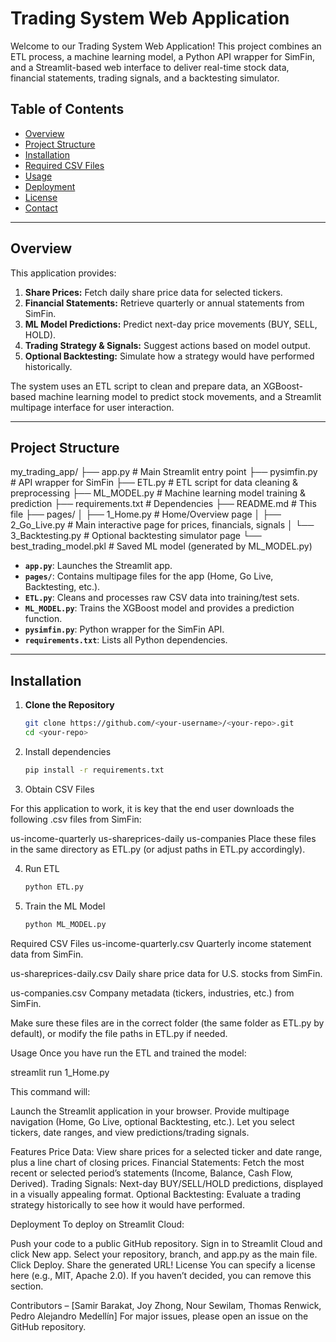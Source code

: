 # Trading System Web Application

Welcome to our Trading System Web Application! This project combines an ETL process, a machine learning model, a Python API wrapper for SimFin, and a Streamlit-based web interface to deliver real-time stock data, financial statements, trading signals, and a backtesting simulator.

## Table of Contents

- [Overview](#overview)
- [Project Structure](#project-structure)
- [Installation](#installation)
- [Required CSV Files](#required-csv-files)
- [Usage](#usage)
- [Deployment](#deployment)
- [License](#license)
- [Contact](#contact)

---

## Overview

This application provides:
1. **Share Prices:** Fetch daily share price data for selected tickers.
2. **Financial Statements:** Retrieve quarterly or annual statements from SimFin.
3. **ML Model Predictions:** Predict next-day price movements (BUY, SELL, HOLD).
4. **Trading Strategy & Signals:** Suggest actions based on model output.
5. **Optional Backtesting:** Simulate how a strategy would have performed historically.

The system uses an ETL script to clean and prepare data, an XGBoost-based machine learning model to predict stock movements, and a Streamlit multipage interface for user interaction.

---

## Project Structure
my_trading_app/ ├── app.py # Main Streamlit entry point ├── pysimfin.py # API wrapper for SimFin ├── ETL.py # ETL script for data cleaning & preprocessing ├── ML_MODEL.py # Machine learning model training & prediction ├── requirements.txt # Dependencies ├── README.md # This file ├── pages/ │ ├── 1_Home.py # Home/Overview page │ ├── 2_Go_Live.py # Main interactive page for prices, financials, signals │ └── 3_Backtesting.py # Optional backtesting simulator page └── best_trading_model.pkl # Saved ML model (generated by ML_MODEL.py)


- **`app.py`**: Launches the Streamlit app.
- **`pages/`**: Contains multipage files for the app (Home, Go Live, Backtesting, etc.).
- **`ETL.py`**: Cleans and processes raw CSV data into training/test sets.
- **`ML_MODEL.py`**: Trains the XGBoost model and provides a prediction function.
- **`pysimfin.py`**: Python wrapper for the SimFin API.
- **`requirements.txt`**: Lists all Python dependencies.

---

## Installation

1. **Clone the Repository**

   ```bash
   git clone https://github.com/<your-username>/<your-repo>.git
   cd <your-repo>
   
2. Install dependencies
   ```bash
   pip install -r requirements.txt

3. Obtain CSV Files

For this application to work, it is key that the end user downloads the following .csv files from SimFin:

us-income-quarterly
us-shareprices-daily
us-companies
Place these files in the same directory as ETL.py (or adjust paths in ETL.py accordingly).

4. Run ETL
   ```bash
   python ETL.py

5. Train the ML Model
   ```bash
   python ML_MODEL.py

Required CSV Files
us-income-quarterly.csv
Quarterly income statement data from SimFin.

us-shareprices-daily.csv
Daily share price data for U.S. stocks from SimFin.

us-companies.csv
Company metadata (tickers, industries, etc.) from SimFin.

Make sure these files are in the correct folder (the same folder as ETL.py by default), or modify the file paths in ETL.py if needed.

Usage
Once you have run the ETL and trained the model:

streamlit run 1_Home.py

This command will:

Launch the Streamlit application in your browser.
Provide multipage navigation (Home, Go Live, optional Backtesting, etc.).
Let you select tickers, date ranges, and view predictions/trading signals.

Features
Price Data: View share prices for a selected ticker and date range, plus a line chart of closing prices.
Financial Statements: Fetch the most recent or selected period’s statements (Income, Balance, Cash Flow, Derived).
Trading Signals: Next-day BUY/SELL/HOLD predictions, displayed in a visually appealing format.
Optional Backtesting: Evaluate a trading strategy historically to see how it would have performed.

Deployment
To deploy on Streamlit Cloud:

Push your code to a public GitHub repository.
Sign in to Streamlit Cloud and click New app.
Select your repository, branch, and app.py as the main file.
Click Deploy.
Share the generated URL!
License
You can specify a license here (e.g., MIT, Apache 2.0). If you haven’t decided, you can remove this section.

Contributors – [Samir Barakat, Joy Zhong, Nour Sewilam, Thomas Renwick, Pedro Alejandro Medellín]
For major issues, please open an issue on the GitHub repository.
